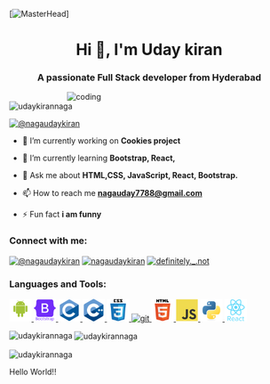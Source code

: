 [![MasterHead](https://miro.medium.com/v2/resize:fit:1400/1*yw0TnheAGN-LPneDaTlaxw.gif)]
<h1 align="center">Hi 👋, I'm Uday kiran</h1>
<h3 align="center">A passionate Full Stack developer from Hyderabad</h3>
<img align="right" width="400" alt="coding" src="https://cdn.dribbble.com/users/1162077/screenshots/3848914/media/7ed7d5ca074b48b328150e5a231e8d1f.gif"

<p align="left"> <img src="https://komarev.com/ghpvc/?username=udaykirannaga&label=Profile%20views&color=0e75b6&style=flat" alt="udaykirannaga" /> </p>

<p align="left"> <a href="https://twitter.com/@nagaudaykiran" target="blank"><img src="https://img.shields.io/twitter/follow/@nagaudaykiran?logo=twitter&style=for-the-badge" alt="@nagaudaykiran" /></a> </p>

- 🔭 I’m currently working on **Cookies project**

- 🌱 I’m currently learning **Bootstrap, React,**

- 💬 Ask me about **HTML,CSS, JavaScript, React, Bootstrap.**

- 📫 How to reach me **nagauday7788@gmail.com**

- ⚡ Fun fact **i am funny**

<h3 align="left">Connect with me:</h3>
<p align="left">
<a href="https://twitter.com/@nagaudaykiran" target="blank"><img align="center" src="https://raw.githubusercontent.com/rahuldkjain/github-profile-readme-generator/master/src/images/icons/Social/twitter.svg" alt="@nagaudaykiran" height="30" width="40" /></a>
<a href="https://linkedin.com/in/nagaudaykiran" target="blank"><img align="center" src="https://raw.githubusercontent.com/rahuldkjain/github-profile-readme-generator/master/src/images/icons/Social/linked-in-alt.svg" alt="nagaudaykiran" height="30" width="40" /></a>
<a href="https://instagram.com/definitely._.not" target="blank"><img align="center" src="https://raw.githubusercontent.com/rahuldkjain/github-profile-readme-generator/master/src/images/icons/Social/instagram.svg" alt="definitely._.not" height="30" width="40" /></a>
</p>

<h3 align="left">Languages and Tools:</h3>
<p align="left"> <a href="https://developer.android.com" target="_blank" rel="noreferrer"> <img src="https://raw.githubusercontent.com/devicons/devicon/master/icons/android/android-original-wordmark.svg" alt="android" width="40" height="40"/> </a> <a href="https://getbootstrap.com" target="_blank" rel="noreferrer"> <img src="https://raw.githubusercontent.com/devicons/devicon/master/icons/bootstrap/bootstrap-plain-wordmark.svg" alt="bootstrap" width="40" height="40"/> </a> <a href="https://www.cprogramming.com/" target="_blank" rel="noreferrer"> <img src="https://raw.githubusercontent.com/devicons/devicon/master/icons/c/c-original.svg" alt="c" width="40" height="40"/> </a> <a href="https://www.w3schools.com/cpp/" target="_blank" rel="noreferrer"> <img src="https://raw.githubusercontent.com/devicons/devicon/master/icons/cplusplus/cplusplus-original.svg" alt="cplusplus" width="40" height="40"/> </a> <a href="https://www.w3schools.com/css/" target="_blank" rel="noreferrer"> <img src="https://raw.githubusercontent.com/devicons/devicon/master/icons/css3/css3-original-wordmark.svg" alt="css3" width="40" height="40"/> </a> <a href="https://git-scm.com/" target="_blank" rel="noreferrer"> <img src="https://www.vectorlogo.zone/logos/git-scm/git-scm-icon.svg" alt="git" width="40" height="40"/> </a> <a href="https://www.w3.org/html/" target="_blank" rel="noreferrer"> <img src="https://raw.githubusercontent.com/devicons/devicon/master/icons/html5/html5-original-wordmark.svg" alt="html5" width="40" height="40"/> </a> <a href="https://developer.mozilla.org/en-US/docs/Web/JavaScript" target="_blank" rel="noreferrer"> <img src="https://raw.githubusercontent.com/devicons/devicon/master/icons/javascript/javascript-original.svg" alt="javascript" width="40" height="40"/> </a> <a href="https://www.python.org" target="_blank" rel="noreferrer"> <img src="https://raw.githubusercontent.com/devicons/devicon/master/icons/python/python-original.svg" alt="python" width="40" height="40"/> </a> <a href="https://reactjs.org/" target="_blank" rel="noreferrer"> <img src="https://raw.githubusercontent.com/devicons/devicon/master/icons/react/react-original-wordmark.svg" alt="react" width="40" height="40"/> </a> </p>

<p><img align="left" src="https://github-readme-stats.vercel.app/api/top-langs?username=udaykirannaga&show_icons=true&locale=en&layout=compact" alt="udaykirannaga" /></p>

<p>&nbsp;<img align="center" src="https://github-readme-stats.vercel.app/api?username=udaykirannaga&show_icons=true&locale=en" alt="udaykirannaga" /></p>

<p><img align="center" src="https://github-readme-streak-stats.herokuapp.com/?user=udaykirannaga&" alt="udaykirannaga" /></p>
<p align="left">Hello World!!</p>


